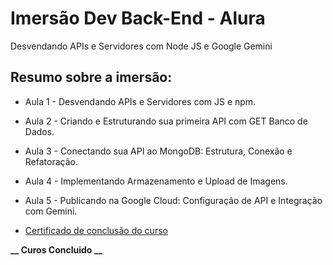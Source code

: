 # Imersão Dev Back-End - Alura
Desvendando APIs e Servidores com Node JS e Google Gemini

## Resumo sobre a imersão:

- Aula 1 - Desvendando APIs e Servidores com JS e npm.
- Aula 2 - Criando e Estruturando sua primeira API com GET Banco de Dados.
- Aula 3 - Conectando sua API ao MongoDB: Estrutura, Conexão e Refatoração.
- Aula 4 - Implementando Armazenamento e Upload de Imagens.
- Aula 5 - Publicando na Google Cloud: Configuração de API e Integração com Gemini.

- [Certificado de conclusão do curso](https://cursos.alura.com.br/immersion/certificate/1b42aa13-2ac4-475b-be8c-d0be6f50c804?lang)

**__ Curos Concluido __** 
